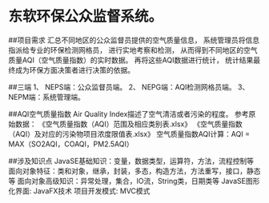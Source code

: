 # 东软环保公众监督系统。

##项目需求
汇总不同地区的公众监督员提供的空气质量信息，
系统管理员将信息指派给专业的环保检测网格员，
进行实地考察和检测，
从而得到不同地区的空气质量AQI（空气质量指数）的实时数据。
再将这些AQI数据进行统计，
统计结果最终成为环保方面决策者进行决策的依据。

##三端
1、 NEPS端：公众监督员端。
2、 NEPG端：AQI检测网格员端。
3、 NEPM端：系统管理端。

##AQI空气质量指数
Air Quality Index描述了空气清洁或者污染的程度。
参考原始数据：
《空气质量指数（AQI）范围及相应类别表.xlsx》
《空气质量指数（AQI）及对应的污染物项目浓度限值表.xlsx》
空气质量指数AQI计算：AQI = MAX（SO2AQI，COAQI，PM2.5AQI）

##涉及知识点
JavaSE基础知识：变量，数据类型，运算符，方法，流程控制等
面向对象特征：类和对象，继承，封装，多态，构造方法，方法重写，接口，静态等
面向对象高级知识：异常处理，集合，IO流，String类，日期类等
JavaSE图形化界面: JavaFX技术
项目开发模式: MVC模式
